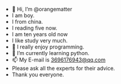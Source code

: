 - 👋 Hi, I’m @orangematter
-    I am boy.
-    I from china.
-    I reading five now.
-    I am ten years old now
-    I like study very much.
- 👀 I really enjoy programming.
- 🌱 I’m currently learning python.
- 📫 My E-mail is 3696176943@qq.com
- Please ask all the experts for their advice.
- Thank you everyone.
<!---
orengematter/orengematter is a ✨ special ✨ repository because its `README.md` (this file) appears on your GitHub profile.
You can click the Preview link to take a look at your changes.
--->
